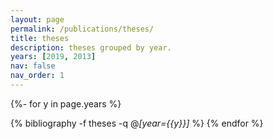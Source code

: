 ```yaml
---
layout: page
permalink: /publications/theses/
title: theses
description: theses grouped by year.
years: [2019, 2013]
nav: false
nav_order: 1
---
```

<!-- _pages/publications.md -->
<div class="publications">

{%- for y in page.years %}
  <!-- <h2 class="year">{{y}}</h2> -->
  {% bibliography -f theses -q @*[year={{y}}]* %}
{% endfor %}

</div>
